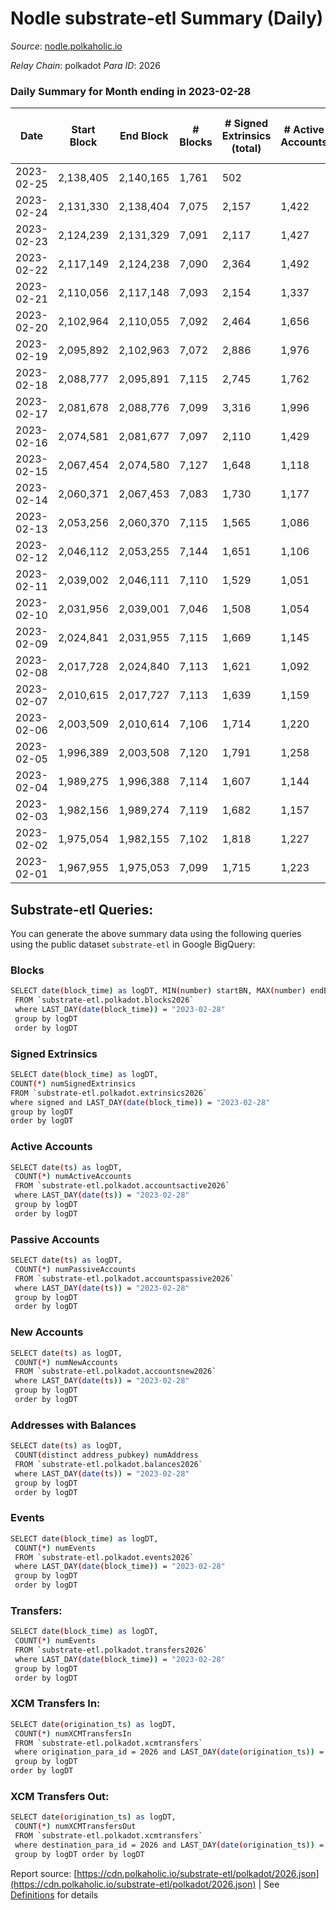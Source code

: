 # Nodle substrate-etl Summary (Daily)

_Source_: [nodle.polkaholic.io](https://nodle.polkaholic.io)

*Relay Chain*: polkadot
*Para ID*: 2026



### Daily Summary for Month ending in 2023-02-28


| Date | Start Block | End Block | # Blocks | # Signed Extrinsics (total) | # Active Accounts | # Passive | # New | # Addresses with Balances | # Events | # Transfers | # XCM Transfers In | # XCM Transfers Out | Issues | 
| ---- | ----------- | --------- | -------- | --------------------------- | ----------------- | --------- | ----- | ------------------------- | -------- | ----------- | ------------------ | ------------------- | ------ |
| 2023-02-25 | 2,138,405 | 2,140,165 | 1,761 | 502 |  |  |  |  | 50,703 | 42,627 ($1,059.61) |   |   |  |
| 2023-02-24 | 2,131,330 | 2,138,404 | 7,075 | 2,157 | 1,422 | 32,987 | 1,104 | 706,759 | 162,037 | 130,628 ($1,017.72) |   |   |  |
| 2023-02-23 | 2,124,239 | 2,131,329 | 7,091 | 2,117 | 1,427 | 32,933 | 1,163 | 705,662 | 161,074 | 129,815 ($1.91) |   |   |  |
| 2023-02-22 | 2,117,149 | 2,124,238 | 7,090 | 2,364 | 1,492 | 32,652 | 1,209 | 704,508 | 160,774 | 127,440 ($1.62) |   |   |  |
| 2023-02-21 | 2,110,056 | 2,117,148 | 7,093 | 2,154 | 1,337 | 32,375 | 998 | 703,302 | 158,915 | 127,192 ($0.16) |   |   |  |
| 2023-02-20 | 2,102,964 | 2,110,055 | 7,092 | 2,464 | 1,656 | 32,806 | 1,243 | 702,323 | 161,873 | 127,615 ($0.03) |   |   |  |
| 2023-02-19 | 2,095,892 | 2,102,963 | 7,072 | 2,886 | 1,976 | 31,826 | 1,575 | 701,092 | 160,554 | 122,745 ($0.28) |   |   |  |
| 2023-02-18 | 2,088,777 | 2,095,891 | 7,115 | 2,745 | 1,762 | 31,088 | 1,690 | 699,532 | 157,363 | 119,722  |   |   |  |
| 2023-02-17 | 2,081,678 | 2,088,776 | 7,099 | 3,316 | 1,996 | 31,041 | 2,828 | 697,852 | 161,385 | 118,592  |   |   |  |
| 2023-02-16 | 2,074,581 | 2,081,677 | 7,097 | 2,110 | 1,429 | 28,751 | 497 | 695,049 | 140,866 | 111,339  |   |   |  |
| 2023-02-15 | 2,067,454 | 2,074,580 | 7,127 | 1,648 | 1,118 | 31,473 | 589 | 694,639 | 144,341 | 117,604  |   |   |  |
| 2023-02-14 | 2,060,371 | 2,067,453 | 7,083 | 1,730 | 1,177 | 27,852 | 584 | 694,064 | 134,810 | 107,356  |   |   |  |
| 2023-02-13 | 2,053,256 | 2,060,370 | 7,115 | 1,565 | 1,086 | 28,409 | 524 | 693,488 | 133,643 | 107,960  |   |   |  |
| 2023-02-12 | 2,046,112 | 2,053,255 | 7,144 | 1,651 | 1,106 | 27,808 | 647 | 692,972 | 130,419 | 104,156 ($0.01) |   |   |  |
| 2023-02-11 | 2,039,002 | 2,046,111 | 7,110 | 1,529 | 1,051 | 27,446 | 690 | 692,335 | 129,503 | 104,022  |   |   |  |
| 2023-02-10 | 2,031,956 | 2,039,001 | 7,046 | 1,508 | 1,054 | 27,608 | 676 | 691,655 | 130,264 | 105,245  |   |   |  |
| 2023-02-09 | 2,024,841 | 2,031,955 | 7,115 | 1,669 | 1,145 | 28,074 | 596 | 690,993 | 132,708 | 106,727  |   |   |  |
| 2023-02-08 | 2,017,728 | 2,024,840 | 7,113 | 1,621 | 1,092 | 28,095 | 625 | 690,414 | 133,400 | 107,730  |   |   |  |
| 2023-02-07 | 2,010,615 | 2,017,727 | 7,113 | 1,639 | 1,159 | 28,014 | 635 | 689,798 | 133,296 | 107,483  |   |   |  |
| 2023-02-06 | 2,003,509 | 2,010,614 | 7,106 | 1,714 | 1,220 | 28,849 | 736 | 689,184 | 140,570 | 113,991  |   |   |  |
| 2023-02-05 | 1,996,389 | 2,003,508 | 7,120 | 1,791 | 1,258 | 27,414 | 672 | 688,495 | 125,085 | 98,014 ($0.13) |   |   |  |
| 2023-02-04 | 1,989,275 | 1,996,388 | 7,114 | 1,607 | 1,144 | 27,338 | 761 | 687,847 | 129,336 | 103,294  |   |   |  |
| 2023-02-03 | 1,982,156 | 1,989,274 | 7,119 | 1,682 | 1,157 | 27,808 | 653 | 687,097 | 131,761 | 105,555  |   |   |  |
| 2023-02-02 | 1,975,054 | 1,982,155 | 7,102 | 1,818 | 1,227 | 28,143 | 806 | 686,476 | 133,409 | 105,984  |   |   |  |
| 2023-02-01 | 1,967,955 | 1,975,053 | 7,099 | 1,715 | 1,223 | 27,777 | 783 | 685,692 | 131,286 | 104,555  |   |   |  |

## Substrate-etl Queries:
You can generate the above summary data using the following queries using the public dataset `substrate-etl` in Google BigQuery:

### Blocks
```bash
SELECT date(block_time) as logDT, MIN(number) startBN, MAX(number) endBN, COUNT(*) numBlocks 
 FROM `substrate-etl.polkadot.blocks2026`  
 where LAST_DAY(date(block_time)) = "2023-02-28" 
 group by logDT 
 order by logDT
```

### Signed Extrinsics
```bash
SELECT date(block_time) as logDT, 
COUNT(*) numSignedExtrinsics 
FROM `substrate-etl.polkadot.extrinsics2026`  
where signed and LAST_DAY(date(block_time)) = "2023-02-28" 
group by logDT 
order by logDT
```

### Active Accounts
```bash
SELECT date(ts) as logDT, 
 COUNT(*) numActiveAccounts 
 FROM `substrate-etl.polkadot.accountsactive2026` 
 where LAST_DAY(date(ts)) = "2023-02-28" 
 group by logDT 
 order by logDT
```

### Passive Accounts
```bash
SELECT date(ts) as logDT, 
 COUNT(*) numPassiveAccounts 
 FROM `substrate-etl.polkadot.accountspassive2026` 
 where LAST_DAY(date(ts)) = "2023-02-28" 
 group by logDT 
 order by logDT
```

### New Accounts
```bash
SELECT date(ts) as logDT, 
 COUNT(*) numNewAccounts 
 FROM `substrate-etl.polkadot.accountsnew2026` 
 where LAST_DAY(date(ts)) = "2023-02-28" 
 group by logDT
 order by logDT
```

### Addresses with Balances
```bash
SELECT date(ts) as logDT,
 COUNT(distinct address_pubkey) numAddress 
 FROM `substrate-etl.polkadot.balances2026` 
 where LAST_DAY(date(ts)) = "2023-02-28" 
 group by logDT 
 order by logDT
```

### Events
```bash
SELECT date(block_time) as logDT, 
 COUNT(*) numEvents 
 FROM `substrate-etl.polkadot.events2026` 
 where LAST_DAY(date(block_time)) = "2023-02-28" 
 group by logDT 
 order by logDT
```

### Transfers:
```bash
SELECT date(block_time) as logDT, 
 COUNT(*) numEvents 
 FROM `substrate-etl.polkadot.transfers2026` 
 where LAST_DAY(date(block_time)) = "2023-02-28" 
 group by logDT 
 order by logDT
```

### XCM Transfers In:
```bash
SELECT date(origination_ts) as logDT, 
 COUNT(*) numXCMTransfersIn 
 FROM `substrate-etl.polkadot.xcmtransfers` 
 where origination_para_id = 2026 and LAST_DAY(date(origination_ts)) = "2023-02-28" 
 group by logDT 
order by logDT
```

### XCM Transfers Out:
```bash
SELECT date(origination_ts) as logDT, 
 COUNT(*) numXCMTransfersOut 
 FROM `substrate-etl.polkadot.xcmtransfers` 
 where destination_para_id = 2026 and LAST_DAY(date(origination_ts)) = "2023-02-28" 
 group by logDT order by logDT
```


Report source: [https://cdn.polkaholic.io/substrate-etl/polkadot/2026.json](https://cdn.polkaholic.io/substrate-etl/polkadot/2026.json) | See [Definitions](/DEFINITIONS.md) for details
